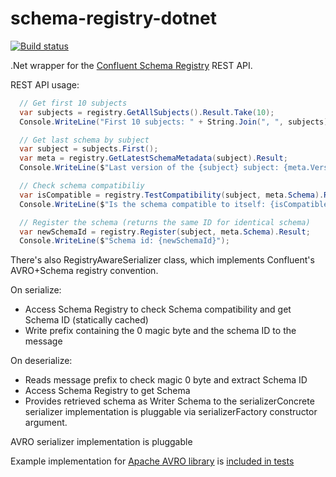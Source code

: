 # schema-registry-dotnet

[![Build status](https://ci.appveyor.com/api/projects/status/iw1d99tqhchpdtks/branch/master?svg=true)](https://ci.appveyor.com/project/jakobz/schema-registry-dotnet/branch/master)

.Net wrapper for the [Confluent Schema Registry](http://docs.confluent.io/1.0.1/schema-registry/docs/index.html) REST API.

REST API usage:
```c#
  // Get first 10 subjects
  var subjects = registry.GetAllSubjects().Result.Take(10);
  Console.WriteLine("First 10 subjects: " + String.Join(", ", subjects));

  // Get last schema by subject
  var subject = subjects.First();
  var meta = registry.GetLatestSchemaMetadata(subject).Result;
  Console.WriteLine($"Last version of the {subject} subject: {meta.Version}");

  // Check schema compatibiliy
  var isCompatible = registry.TestCompatibility(subject, meta.Schema).Result;
  Console.WriteLine($"Is the schema compatible to itself: {isCompatible}");

  // Register the schema (returns the same ID for identical schema)
  var newSchemaId = registry.Register(subject, meta.Schema).Result;
  Console.WriteLine($"Schema id: {newSchemaId}");
```

There's also RegistryAwareSerializer<T> class, which implements Confluent's AVRO+Schema registry convention.
  
On serialize: 
- Access Schema Registry to check Schema compatibility and get Schema ID (statically cached)
- Write prefix containing the 0 magic byte and the schema ID to the message

On deserialize:
- Reads message prefix to check magic 0 byte and extract Schema ID
- Access Schema Registry to get Schema
- Provides retrieved schema as Writer Schema to the serializerConcrete serializer implementation is pluggable via serializerFactory constructor argument.

AVRO serializer implementation is pluggable

Example implementation for [Apache AVRO library](https://www.nuget.org/packages/Apache.Avro/) is [included in tests](https://github.com/jakobz/schema-registry-dotnet/blob/master/SchemaRegistry.Tests/Serialization/AvroSerializerFactory.cs)
